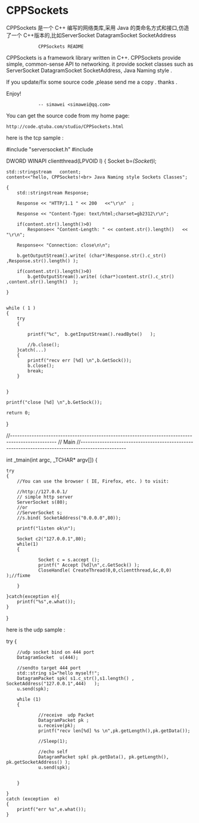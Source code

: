 # CPPSockets


CPPSockets 是一个 C++ 编写的网络类库,采用 Java 的类命名方式和接口,仿造了一个 C++版本的,比如ServerSocket DatagramSocket SocketAddress


				CPPSockets README

CPPSockets is a framework library written in C++.
CPPSockets provide simple, common-sense API to networking. 
it provide socket classes such as  ServerSocket DatagramSocket SocketAddress,  Java Naming style  .


If you update/fix some source code ,please send me a copy  . thanks . 

			

Enjoy!

 
				-- simawei <simawei@qq.com>
 

You can get the source code from my home page:

	http://code.qtuba.com/studio/CPPSockets.html




here is the tcp  sample :

#include "serversocket.h"
#include <sstream>

DWORD WINAPI clientthread(LPVOID l)
{
	Socket b=*(Socket*)l;


	std::stringstream   content;
	content<<"hello, CPPSockets!<br> Java Naming style Sockets Classes";

	{
		std::stringstream Response;

		Response << "HTTP/1.1 " << 200   <<"\r\n"  ;

		Response << "Content-Type: text/html;charset=gb2312\r\n";

		if(content.str().length()>0)	
			Response<< "Content-Length: " << content.str().length()   << "\r\n";

		Response<< "Connection: close\n\n";

		b.getOutputStream().write( (char*)Response.str().c_str() ,Response.str().length() );

		if(content.str().length()>0)	
			b.getOutputStream().write( (char*)content.str().c_str() ,content.str().length()  );	

	}


	while ( 1 )
	{
		try
		{ 
  
			printf("%c",  b.getInputStream().readByte()   );
		
			//b.close();
		}catch(...)
		{
			printf("recv err [%d] \n",b.GetSock()); 
			b.close();
			break;
		}


	}

	printf("close [%d] \n",b.GetSock());

	return 0;
}

//-------------------------------------------------------------------------------------------------
// Main
//-------------------------------------------------------------------------------------------------

int _tmain(int argc, _TCHAR* argv[])
{	
  
	try
	{	
		//You can use the browser ( IE, Firefox, etc. ) to visit:

		//http://127.0.0.1/
		// simple http server 
		ServerSocket s(80);
		//or
		//ServerSocket s;
		//s.bind( SocketAddress("0.0.0.0",80));
	  
		printf("listen ok\n");
		
		Socket c2("127.0.0.1",80);
		while(1)
		{
			 
				Socket c = s.accept (); 
				printf(" Accept [%d]\n",c.GetSock() ); 
				CloseHandle( CreateThread(0,0,clientthread,&c,0,0)  );//fixme

		}

	}catch(exception e){
		printf("%s",e.what());
	}


}
 





here is the udp  sample :

try
	{

		//udp socket bind on 444 port
		DatagramSocket  u(444);
		
		//sendto target 444 port
		std::string s1="hello myself!";
		DatagramPacket spk( s1.c_str(),s1.length() , SocketAddress("127.0.0.1",444)   ); 
		u.send(spk);

		while (1)
		{

				//receive  udp Packet
				DatagramPacket pk ;
				u.receive(pk);
				printf("recv len[%d] %s \n",pk.getLength(),pk.getData());

				//Sleep(1);

				//echo self
				DatagramPacket spk( pk.getData(), pk.getLength(),   pk.getSocketAddress() );
				u.send(spk);

			  
		}

	}
	catch (exception  e)
	{
		printf("err %s",e.what());
	}




  
